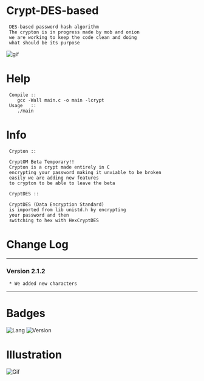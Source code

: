 # Crypt-DES-based
     
     DES-based password hash algorithm
     The crypton is in progress made by mob and onion 
     we are working to keep the code clean and doing 
     what should be its purpose

![gif](https://github.com/VitorMob/Crypt-DES-based/blob/main/mascote.gif)


# Help
     
     Compile ::
        gcc -Wall main.c -o main -lcrypt
     Usage   ::
        ./main
        
# Info
     Crypton ::
     
     CryptOM Beta Temporary!! 
     Crypton is a crypt made entirely in C 
     encrypting your password making it unviable to be broken 
     easily we are adding new features 
     to crypton to be able to leave the beta
     
     CryptDES ::
     
     CryptDES (Data Encryption Standard) 
     is imported from lib unistd.h by encrypting 
     your password and then 
     switching to hex with HexCryptDES

# Change Log
-------------------------------------------------
### Version 2.1.2
     * We added new characters
-------------------------------------------------
# Badges
![Lang](https://img.shields.io/badge/C-language-black)
![Version](https://img.shields.io/badge/version-2.1.2-blue)

# Illustration

![Gif](https://github.com/VitorMob/Crypt-DES-based/blob/main/illustration.gif)

